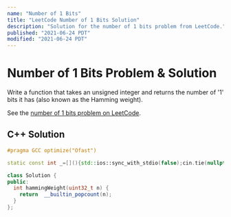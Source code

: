 ```yaml
---
name: "Number of 1 Bits"
title: "LeetCode Number of 1 Bits Solution"
description: "Solution for the number of 1 bits problem from LeetCode."
published: "2021-06-24 PDT"
modified: "2021-06-24 PDT"
---
```


# Number of 1 Bits Problem & Solution

Write a function that takes an unsigned integer and returns the number of '1' bits it has (also known as the Hamming weight).

See the [number of 1 bits problem on LeetCode](https://leetcode.com/problems/number-of-1-bits).

## C++ Solution

```cpp
#pragma GCC optimize("Ofast")

static const int _=[](){std::ios::sync_with_stdio(false);cin.tie(nullptr);cout.tie(nullptr);return 0;}();

class Solution {
public:
  int hammingWeight(uint32_t n) {
    return  __builtin_popcount(n);
  }
};
```
